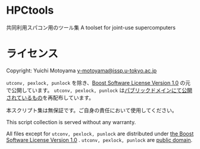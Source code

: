 # HPCtools

共同利用スパコン用のツール集
A toolset for joint-use supercomputers

# ライセンス
Copyright: Yuichi Motoyama y-motoyama@issp.u-tokyo.ac.jp

`utconv, pexlock, punlock` を除き、[Boost Software License Version 1.0](http://www.boost.org/LICENSE_1_0.txt) の元で公開しています。
`utconv, pexlock, punlock` は[パブリックドメインにて公開されているもの](https://github.com/ShellShoccar-jpn/misc-tools)を再配布しています。

本スクリプト集は無保証です。ご自身の責任において使用してください。

This script collection is served without any warranty.

All files except for `utconv, pexlock, punlock` are distributed under [the Boost Software License Version 1.0](http://www.boost.org/LICENSE_1_0.txt) .
`utconv, pexlock, punlock` are [public domain](https://github.com/ShellShoccar-jpn/misc-tools).
